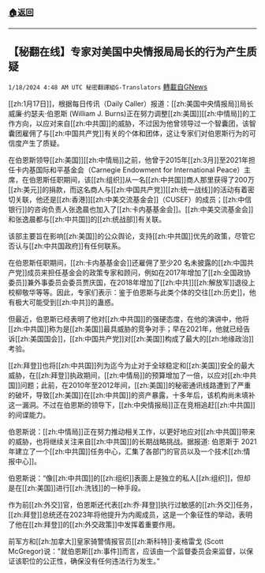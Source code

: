 ###  [:house:返回](README.md)
---


## 【秘翻在线】专家对美国中央情报局局长的行为产生质疑
`1/18/2024 4:48 AM UTC 秘密翻譯組G-Translators` [轉載自GNews](https://gnews.org/articles/2230608)

[[zh:1月17日]]，根据每日传讯（Daily Caller）报道：[[zh:美国中央情报局]]局长威廉·约瑟夫·伯恩斯 (William J. Burns)正在努力调整[[zh:美国]][[zh:中情局]]的工作方向，以应对来自[[zh:中共国]]的威胁，不过因为他曾领导过一个智囊团，该智囊团雇佣了与[[zh:中国共产党]]有关的个体和团体，这让专家们对伯恩斯行为的可信度产生了质疑。

在伯恩斯领导[[zh:美国]][[zh:中情局]]之前，他曾于2015年[[zh:3月]]至2021年担任卡内基国际和平基金会（Carnegie Endowment for International Peace）主席，在伯恩斯任职期间，该[[zh:组织]]从一名[[zh:中共国]]商人那里获得了200万[[zh:美元]]的捐款，而这名商人与[[zh:中国共产党]][[zh:统一战线]]的活动有着密切关联，他还是[[zh:香港]][[zh:中美交流基金会]]（CUSEF）的成员；[[zh:中信银行]]的咨询负责人张逸晨也加入了[[zh:卡内基基金会]]。[[zh:中美交流基金会]]和张逸晨都与[[zh:中共国]]的[[zh:统战部]]有关联。

该部主要旨在影响[[zh:美国]]的公众舆论，支持[[zh:中共国]]优先的政策，尽管它否认与[[zh:中共国政府]]有任何联系。

在伯恩斯任职期间，[[zh:卡内基基金会]]还雇佣了至少20 名未披露的[[zh:中国共产党]]成员来担任基金会的政策专家和顾问，例如在2017年增加了[[zh:全国政协委员]]兼外事委员会委员贾庆国，在2018年增加了[[zh:中共]][[zh:解放军]]退役上校柳敬华等等。因此，专家们表示：鉴于伯恩斯与此类个体的交往[[zh:历史]]，他有极大可能受到[[zh:中共]]的蛊惑。

但最近，伯恩斯已经表明了他对[[zh:中共国]]的强硬态度，在他的演讲中，他将[[zh:中共国]]称为是[[zh:美国]]最具威胁的竞争对手；早在2021年，他就已经告诉[[zh:美国国会]]，[[zh:中国共产党]]对[[zh:美国]]构成了最大的[[zh:地缘政治]]考验。

[[zh:拜登]]也将[[zh:中共国]]列为迄今为止对于全球稳定和[[zh:美国]]安全的最大威胁，在[[zh:拜登]]执政期间，[[zh:中情局]]的预算增加了一倍，以应对[[zh:中共国]]问题；此前，在2010年至2012年间，[[zh:美国]]的秘密通讯线路遭到了严重的破坏，导致[[zh:美国]]在[[zh:中共国]]的资产暴露，十多年后，该机构尚未填补这一漏洞。不过在伯恩斯的领导下，[[zh:中央情报局]]正在竞相追赶[[zh:中共国]]的间谍能力。

伯恩斯说：[[zh:中情局]]正在努力推动相关工作，以更好地应对[[zh:中共国]]带来的威胁，也将继续关注来自[[zh:中共国]]的长期战略挑战。据报道: 伯恩斯于 2021 年建立了一个[[zh:中共国]]任务中心，汇集了各部门的官员以及一个技术[[zh:情报中心]]。

伯恩斯说：“像[[zh:中共国]]的[[zh:组织]]表面上是独立的私人[[zh:组织]]，但却是在[[zh:美国]]进行[[zh:洗钱]]的一种手段。

作为前[[zh:外交]]官，伯恩斯还代表[[zh:乔·拜登]]执行过敏感的[[zh:外交]]任务，[[zh:拜登]]总统还在2023年将他提升为内阁成员，这是一个象征性的举动，表明了他在[[zh:拜登]]的[[zh:外交政策]]中发挥着重要作用。

前军方和[[zh:加拿大]]皇家骑警情报官员[[zh:斯科特]]·麦格雷戈 (Scott McGregor)说："就伯恩斯[[zh:事件]]而言，应该由一个监督委员会来监督，以保证该职位的公正性，确保没有任何违法行为发生。”
